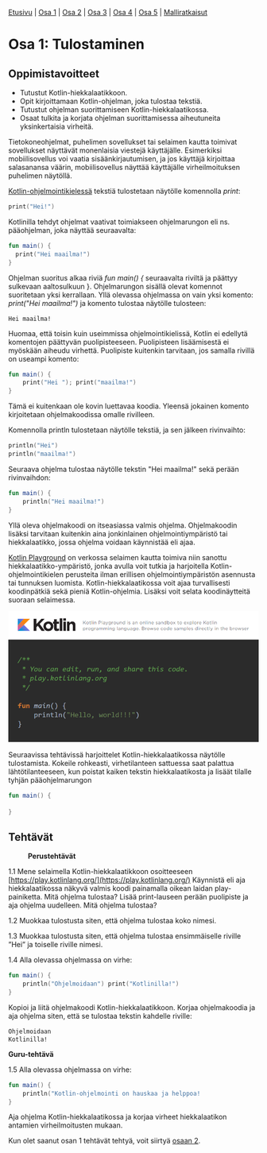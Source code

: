 [Etusivu](README.md) | [Osa 1](osa-1.md) | [Osa 2](osa-2.md) | [Osa 3](osa-3.md) | [Osa 4](osa-4.md) | [Osa 5](osa-5.md) | [Malliratkaisut](malliratkaisut.md)

# Osa 1: Tulostaminen

## Oppimistavoitteet

- Tutustut Kotlin-hiekkalaatikkoon.
- Opit kirjoittamaan Kotlin-ohjelman, joka tulostaa tekstiä.
- Tutustut ohjelman suorittamiseen Kotlin-hiekkalaatikossa.
- Osaat tulkita ja korjata ohjelman suorittamisessa aiheutuneita yksinkertaisia virheitä.

Tietokoneohjelmat, puhelimen sovellukset tai selaimen kautta toimivat sovellukset näyttävät monenlaisia viestejä käyttäjälle. Esimerkiksi mobiilisovellus voi vaatia sisäänkirjautumisen, ja jos käyttäjä kirjoittaa salasanansa väärin, mobiilisovellus näyttää käyttäjälle virheilmoituksen puhelimen näytöllä.

[Kotlin-ohjelmointikielessä](https://kotlinlang.org/) tekstiä tulostetaan näytölle komennolla *print*:

```kotlin
print("Hei!")
```

Kotlinilla tehdyt ohjelmat vaativat toimiakseen ohjelmarungon eli ns. pääohjelman, joka näyttää seuraavalta:

```kotlin
fun main() {
  print("Hei maailma!")
}
```

Ohjelman suoritus alkaa riviä *fun main() {*
seuraavalta riviltä ja päättyy sulkevaan aaltosulkuun }. Ohjelmarungon sisällä olevat komennot suoritetaan yksi kerrallaan. Yllä olevassa ohjelmassa on vain yksi komento: *print("Hei maailma!")* ja komento tulostaa näytölle tulosteen:

```text
Hei maailma!
```

Huomaa, että toisin kuin useimmissa ohjelmointikielissä, Kotlin ei edellytä komentojen päättyvän puolipisteeseen. Puolipisteen lisäämisestä ei myöskään aiheudu virhettä. Puolipiste kuitenkin tarvitaan, jos samalla rivillä on useampi komento:

```kotlin
fun main() {
    print("Hei "); print("maailma!")
}
```

Tämä ei kuitenkaan ole kovin luettavaa koodia. Yleensä jokainen komento kirjoitetaan ohjelmakoodissa omalle rivilleen.

Komennolla println tulostetaan näytölle tekstiä, ja sen jälkeen rivinvaihto:

```kotlin
println("Hei")
println("maailma!")
```

Seuraava ohjelma tulostaa näytölle tekstin "Hei maailma!" sekä perään rivinvaihdon:

```kotlin
fun main() {
    println("Hei maailma!")
}
```

Yllä oleva ohjelmakoodi on itseasiassa valmis ohjelma. Ohjelmakoodin lisäksi tarvitaan kuitenkin aina jonkinlainen ohjelmointiympäristö tai hiekkalaatikko, jossa ohjelma voidaan käynnistää eli ajaa.

[Kotlin Playground](https://play.kotlinlang.org/) on verkossa selaimen kautta toimiva niin sanottu hiekkalaatikko-ympäristö, jonka avulla voit tutkia ja harjoitella Kotlin-ohjelmointikielen perusteita ilman erillisen ohjelmointiympäristön asennusta tai tunnuksen luomista. Kotlin-hiekkalaatikossa voit ajaa turvallisesti koodinpätkiä sekä pieniä Kotlin-ohjelmia. Lisäksi voit selata koodinäytteitä suoraan selaimessa.

![Kotlin-hiekkalaatikko](kuvat/kotlin_playground.PNG "Kotlin-hiekkalaatikko")

Seuraavissa tehtävissä harjoittelet Kotlin-hiekkalaatikossa näytölle tulostamista. Kokeile rohkeasti, virhetilanteen sattuessa saat palattua lähtötilanteeseen, kun poistat kaiken tekstin hiekkalaatikosta ja lisäät tilalle tyhjän pääohjelmarungon

```kotlin
fun main() {
    
}
```

## Tehtävät

&nbsp;&nbsp;&nbsp;&nbsp;&nbsp;&nbsp;&nbsp;&nbsp;&nbsp;&nbsp;**Perustehtävät**

1.1 Mene selaimella Kotlin-hiekkalaatikkoon osoitteeseen [https://play.kotlinlang.org/](https://play.kotlinlang.org/) Käynnistä eli aja hiekkalaatikossa näkyvä valmis koodi painamalla oikean laidan play-painiketta. Mitä ohjelma tulostaa?
Lisää print-lauseen perään puolipiste ja aja ohjelma uudelleen. Mitä ohjelma tulostaa?

1.2 Muokkaa tulostusta siten, että ohjelma tulostaa koko nimesi.

1.3 Muokkaa tulostusta siten, että ohjelma tulostaa ensimmäiselle riville ”Hei” ja toiselle riville nimesi.

1.4 Alla olevassa ohjelmassa on virhe:

   ```kotlin
   fun main() {
       println("Ohjelmoidaan") print("Kotlinilla!")
   }
   ```

   Kopioi ja liitä ohjelmakoodi Kotlin-hiekkalaatikkoon. Korjaa ohjelmakoodia ja aja ohjelma siten, että se tulostaa tekstin kahdelle riville:

   ```text
   Ohjelmoidaan
   Kotlinilla!
   ```

   **Guru-tehtävä**

1.5 Alla olevassa ohjelmassa on virhe:

   ```kotlin
   fun main() {
       println("Kotlin-ohjelmointi on hauskaa ja helppoa!
   }
   ```

   Aja ohjelma Kotlin-hiekkalaatikossa ja korjaa virheet hiekkalaatikon antamien virheilmoitusten mukaan.

Kun olet saanut osan 1 tehtävät tehtyä, voit siirtyä [osaan 2](osa-2.md).
